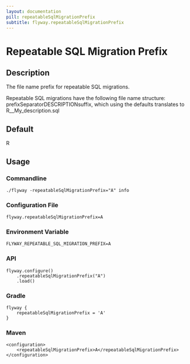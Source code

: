 ```yaml
---
layout: documentation
pill: repeatableSqlMigrationPrefix
subtitle: flyway.repeatableSqlMigrationPrefix
---
```


# Repeatable SQL Migration Prefix

## Description
The file name prefix for repeatable SQL migrations.

Repeatable SQL migrations have the following file name structure: prefixSeparatorDESCRIPTIONsuffix, which using the defaults translates to R__My_description.sql

## Default
R

## Usage

### Commandline
```
./flyway -repeatableSqlMigrationPrefix="A" info
```

### Configuration File
```
flyway.repeatableSqlMigrationPrefix=A
```

### Environment Variable
```
FLYWAY_REPEATABLE_SQL_MIGRATION_PREFIX=A
```

### API
```
flyway.configure()
    .repeatableSqlMigrationPrefix("A")
    .load()
```

### Gradle
```
flyway {
    repeatableSqlMigrationPrefix = 'A'
}
```

### Maven
```
<configuration>
    <repeatableSqlMigrationPrefix>A</repeatableSqlMigrationPrefix>
</configuration>
```